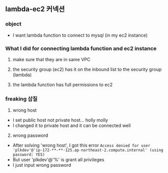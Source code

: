## lambda-ec2 커넥션

### object
- I want lambda function to connect to mysql (in my ec2 instance)

### What I did for connecting lambda function and ec2 instance

1. make sure that they are in same VPC

2. the security group (ec2) has it on the inbound list to the security group (lambda)

3. the lambda function has full permissions to ec2

### freaking 삽질

1. wrong host
  - I set public host not private host... holly molly
  - I changed it to private host and it can be connected well

2. wrong password
  - After solving 'wrong host', I got this error
  ```Access denied for user 'plkdev'@'ip-172-**-**-125.ap-northeast-2.compute.internal' (using password: YES) ```
  - But user 'plkdev'@'%' is grant all privileges
  - I just input wrong password 